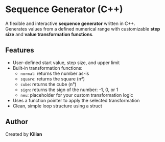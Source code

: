 # Sequence Generator (C++)

A flexible and interactive **sequence generator** written in C++.  
Generates values from a defined numerical range with customizable **step size** and **value transformation functions**.

## Features

- User-defined start value, step size, and upper limit
- Built-in transformation functions:
  - `normal`: returns the number as-is
  - `square`: returns the square (n²)
  - `cube`: returns the cube (n³)
  - `sign`: returns the sign of the number: -1, 0, or 1
  - `neu`: placeholder for your custom transformation logic
- Uses a function pointer to apply the selected transformation
- Clean, simple loop structure using a struct

## Author
Created by **Kilian**

